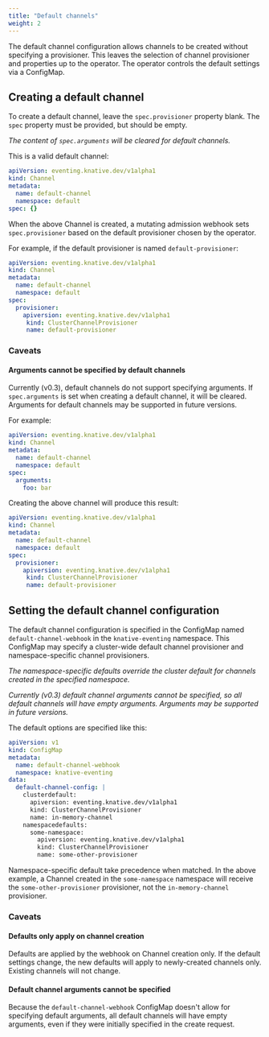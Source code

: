 ```yaml
---
title: "Default channels"
weight: 2
---
```


The default channel configuration allows channels to be created without
specifying a provisioner. This leaves the selection of channel provisioner and
properties up to the operator. The operator controls the default settings via a
ConfigMap.

## Creating a default channel

To create a default channel, leave the `spec.provisioner` property blank. The
`spec` property must be provided, but should be empty.

_The content of `spec.arguments` will be cleared for default channels._

This is a valid default channel:

```yaml
apiVersion: eventing.knative.dev/v1alpha1
kind: Channel
metadata:
  name: default-channel
  namespace: default
spec: {}
```

When the above Channel is created, a mutating admission webhook sets
`spec.provisioner` based on the default provisioner chosen by the operator.

For example, if the default provisioner is named `default-provisioner`:

```yaml
apiVersion: eventing.knative.dev/v1alpha1
kind: Channel
metadata:
  name: default-channel
  namespace: default
spec:
  provisioner:
    apiversion: eventing.knative.dev/v1alpha1
￼    kind: ClusterChannelProvisioner
￼    name: default-provisioner
```

### Caveats

#### Arguments cannot be specified by default channels

Currently (v0.3), default channels do not support specifying arguments. If
`spec.arguments` is set when creating a default channel, it will be cleared.
Arguments for default channels may be supported in future versions.

For example:

```yaml
apiVersion: eventing.knative.dev/v1alpha1
kind: Channel
metadata:
  name: default-channel
  namespace: default
spec:
  arguments:
    foo: bar
```

Creating the above channel will produce this result:

```yaml
apiVersion: eventing.knative.dev/v1alpha1
kind: Channel
metadata:
  name: default-channel
  namespace: default
spec:
  provisioner:
    apiversion: eventing.knative.dev/v1alpha1
￼    kind: ClusterChannelProvisioner
￼    name: default-provisioner
```

## Setting the default channel configuration

The default channel configuration is specified in the ConfigMap named
`default-channel-webhook` in the `knative-eventing` namespace. This ConfigMap
may specify a cluster-wide default channel provisioner and namespace-specific
channel provisioners.

_The namespace-specific defaults override the cluster default for channels
created in the specified namespace._

_Currently (v0.3) default channel arguments cannot be specified, so all default
channels will have empty arguments. Arguments may be supported in future
versions._

The default options are specified like this:

```yaml
apiVersion: v1
kind: ConfigMap
metadata:
  name: default-channel-webhook
  namespace: knative-eventing
data:
  default-channel-config: |
    clusterdefault:
      apiversion: eventing.knative.dev/v1alpha1
      kind: ClusterChannelProvisioner
      name: in-memory-channel
    namespacedefaults:
      some-namespace:
        apiversion: eventing.knative.dev/v1alpha1
        kind: ClusterChannelProvisioner
        name: some-other-provisioner
```

Namespace-specific default take precedence when matched. In the above example, a
Channel created in the `some-namespace` namespace will receive the
`some-other-provisioner` provisioner, not the `in-memory-channel` provisioner.

### Caveats

#### Defaults only apply on channel creation

Defaults are applied by the webhook on Channel creation only. If the default
settings change, the new defaults will apply to newly-created channels only.
Existing channels will not change.

#### Default channel arguments cannot be specified

Because the `default-channel-webhook` ConfigMap doesn't allow for specifying
default arguments, all default channels will have empty arguments, even if they
were initially specified in the create request.
